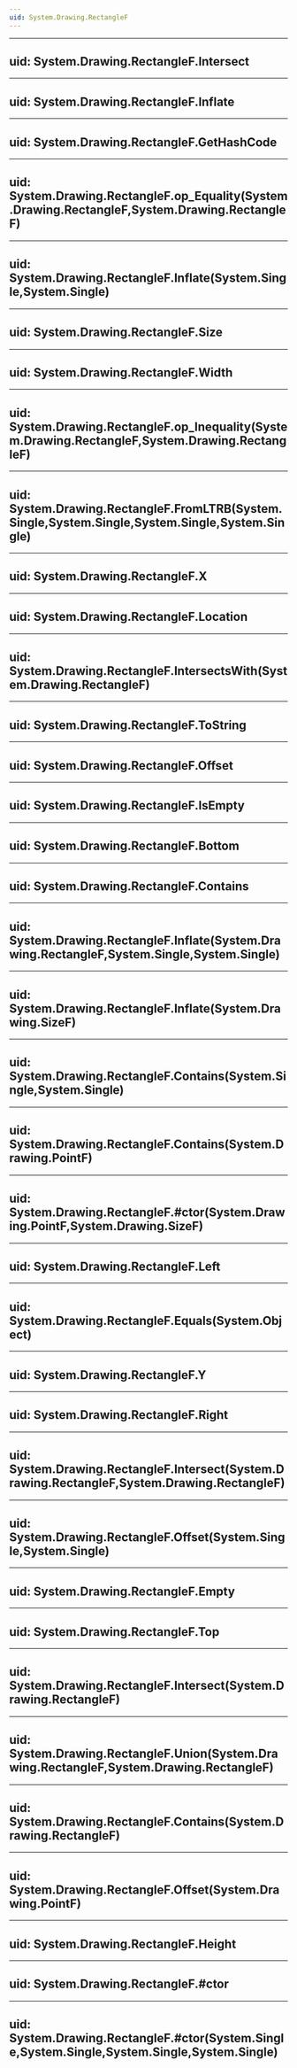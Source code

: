 ```yaml
---
uid: System.Drawing.RectangleF
---
```


---
uid: System.Drawing.RectangleF.Intersect
---

---
uid: System.Drawing.RectangleF.Inflate
---

---
uid: System.Drawing.RectangleF.GetHashCode
---

---
uid: System.Drawing.RectangleF.op_Equality(System.Drawing.RectangleF,System.Drawing.RectangleF)
---

---
uid: System.Drawing.RectangleF.Inflate(System.Single,System.Single)
---

---
uid: System.Drawing.RectangleF.Size
---

---
uid: System.Drawing.RectangleF.Width
---

---
uid: System.Drawing.RectangleF.op_Inequality(System.Drawing.RectangleF,System.Drawing.RectangleF)
---

---
uid: System.Drawing.RectangleF.FromLTRB(System.Single,System.Single,System.Single,System.Single)
---

---
uid: System.Drawing.RectangleF.X
---

---
uid: System.Drawing.RectangleF.Location
---

---
uid: System.Drawing.RectangleF.IntersectsWith(System.Drawing.RectangleF)
---

---
uid: System.Drawing.RectangleF.ToString
---

---
uid: System.Drawing.RectangleF.Offset
---

---
uid: System.Drawing.RectangleF.IsEmpty
---

---
uid: System.Drawing.RectangleF.Bottom
---

---
uid: System.Drawing.RectangleF.Contains
---

---
uid: System.Drawing.RectangleF.Inflate(System.Drawing.RectangleF,System.Single,System.Single)
---

---
uid: System.Drawing.RectangleF.Inflate(System.Drawing.SizeF)
---

---
uid: System.Drawing.RectangleF.Contains(System.Single,System.Single)
---

---
uid: System.Drawing.RectangleF.Contains(System.Drawing.PointF)
---

---
uid: System.Drawing.RectangleF.#ctor(System.Drawing.PointF,System.Drawing.SizeF)
---

---
uid: System.Drawing.RectangleF.Left
---

---
uid: System.Drawing.RectangleF.Equals(System.Object)
---

---
uid: System.Drawing.RectangleF.Y
---

---
uid: System.Drawing.RectangleF.Right
---

---
uid: System.Drawing.RectangleF.Intersect(System.Drawing.RectangleF,System.Drawing.RectangleF)
---

---
uid: System.Drawing.RectangleF.Offset(System.Single,System.Single)
---

---
uid: System.Drawing.RectangleF.Empty
---

---
uid: System.Drawing.RectangleF.Top
---

---
uid: System.Drawing.RectangleF.Intersect(System.Drawing.RectangleF)
---

---
uid: System.Drawing.RectangleF.Union(System.Drawing.RectangleF,System.Drawing.RectangleF)
---

---
uid: System.Drawing.RectangleF.Contains(System.Drawing.RectangleF)
---

---
uid: System.Drawing.RectangleF.Offset(System.Drawing.PointF)
---

---
uid: System.Drawing.RectangleF.Height
---

---
uid: System.Drawing.RectangleF.#ctor
---

---
uid: System.Drawing.RectangleF.#ctor(System.Single,System.Single,System.Single,System.Single)
---
